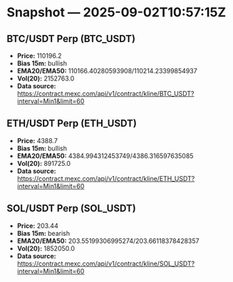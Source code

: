 # Snapshot — 2025-09-02T10:57:15Z

## BTC/USDT Perp (BTC_USDT)
- **Price:** 110196.2
- **Bias 15m:** bullish
- **EMA20/EMA50:** 110166.40280593908/110214.23399854937
- **Vol(20):** 2152763.0
- **Data source:** https://contract.mexc.com/api/v1/contract/kline/BTC_USDT?interval=Min1&limit=60

## ETH/USDT Perp (ETH_USDT)
- **Price:** 4388.7
- **Bias 15m:** bullish
- **EMA20/EMA50:** 4384.994312453749/4386.316597635085
- **Vol(20):** 891725.0
- **Data source:** https://contract.mexc.com/api/v1/contract/kline/ETH_USDT?interval=Min1&limit=60

## SOL/USDT Perp (SOL_USDT)
- **Price:** 203.44
- **Bias 15m:** bearish
- **EMA20/EMA50:** 203.55199306995274/203.66118378428357
- **Vol(20):** 1852050.0
- **Data source:** https://contract.mexc.com/api/v1/contract/kline/SOL_USDT?interval=Min1&limit=60
